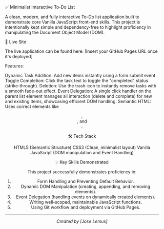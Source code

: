 ✅ Minimalist Interactive To-Do List

A clean, modern, and fully interactive To-Do list application built to demonstrate core Vanilla JavaScript front-end skills. This project is intentionally kept simple and dependency-free to highlight proficiency in manipulating the Document Object Model (DOM).

🔗 Live Site

The live application can be found here: [Insert your GitHub Pages URL once it's deployed]

Features:

Dynamic Task Addition: Add new items instantly using a form submit event.
Toggle Completion: Click the task text to toggle the "completed" status (strike-through).
Deletion: Use the trash icon to instantly remove tasks with a smooth fade-out effect.
Event Delegation: A single click handler on the parent list element manages all interaction (delete and complete) for new and existing items, showcasing efficient DOM handling.
Semantic HTML: Uses correct elements like <header>, <main>, and <footer>.

🛠️ Tech Stack

HTML5 (Semantic Structure)
CSS3 (Clean, minimalist layout)
Vanilla JavaScript (DOM manipulation and Event Handling)

💡 Key Skills Demonstrated

This project successfully demonstrates proficiency in:

1. Form Handling and Preventing Default Behavior.
2. Dynamic DOM Manipulation (creating, appending, and removing elements).
3. Event Delegation (handling events on dynamically created elements).
4. Writing well-scoped, maintainable JavaScript functions.
5. Using Git workflow and deployment via GitHub Pages.

---
*Created by [Jose Lemus]*
